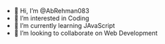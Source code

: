 - 👋 Hi, I’m @AbRehman083
- 👀 I’m interested in Coding
- 🌱 I’m currently learning JAvaScript
- 💞️ I’m looking to collaborate on Web Development

<!---
AbRehman083/AbRehman083 is a ✨ special ✨ repository because its `README.md` (this file) appears on your GitHub profile.
You can click the Preview link to take a look at your changes.
--->

